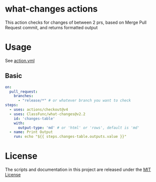 # what-changes actions

This action checks for changes of between 2 prs, based on Merge Pull Request commit, and returns formatted output

# Usage

See [action.yml](action.yml)

## Basic

```yaml
on:
  pull_request:
    branches:
      - "release/*" # or whatever branch you want to check
steps:
  - uses: actions/checkout@v4
  - uses: ClassFunc/what-changes@v2.2
    id: 'changes-table'
    with:
      output-type: 'md' # or 'html' or 'rows', default is 'md'
  - name: Print Output
    run: echo "${{ steps.changes-table.outputs.value }}"
```

# License

The scripts and documentation in this project are released under the [MIT License](LICENSE)
